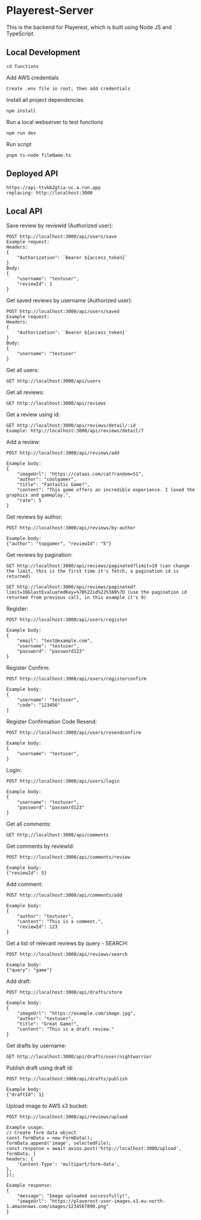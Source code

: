 # Playerest-Server

This is the backend for Playerest, which is built using Node JS and TypeScript.

## Local Development

    cd functions

Add AWS credentials

    Create .env file in root, then add credentials

Install all project dependencies

    npm install

Run a local webserver to test functions

    npm run dev

Run script

    pnpm ts-node fileName.ts

## Deployed API

    https://api-ttvkb2gtia-uc.a.run.app
    replacing: http://localhost:3000

## Local API


Save review by reviewId (Authorized user):

    POST http://localhost:3000/api/users/save
    Example request:
    Headers: 
    {
        "Authorization": `Bearer ${access_token}`
    }
    Body:
    {
        "username": "testuser",
        "reviewId": 1
    }

Get saved reviews by username (Authorized user):

    POST http://localhost:3000/api/users/saved
    Example request:
    Headers: 
    {
        "Authorization": `Bearer ${access_token}`
    }
    Body:
    {
        "username": "testuser"
    }

Get all users:

    GET http://localhost:3000/api/users

Get all reviews:

    GET http://localhost:3000/api/reviews

Get a review using id:

    GET http://localhost:3000/api/reviews/detail/:id
    Example: http://localhost:3000/api/reviews/detail/7


Add a review:

    POST http://localhost:3000/api/reviews/add

    Example body:
    {
        "imageUrl": "https://cataas.com/cat?random=51",
        "author": "coolgamer",
        "title": "Fantastic Game!",
        "content": "This game offers an incredible experience. I loved the graphics and gameplay.",
        "rate": 5
    }

Get reviews by author:

    POST http://localhost:3000/api/reviews/by-author

    Example body:
    {"author": "topgamer", "reviewId": "5"}

Get reviews by pagination:

    GET http://localhost:3000/api/reviews/paginated?limit=10 (can change the limit, this is the first time it's fetch, a pagination id is returned)

    GET http://localhost:3000/api/reviews/paginated?limit=10&lastEvaluatedKey=%7B%22id%22%3A9%7D (use the pagination id returned from previous call, in this example it's 9)

Register:

    POST http://localhost:3000/api/users/register

    Example body:
    {
        "email": "test@example.com",
        "username": "testuser",
        "password": "password123"
    }

Register Confirm:

    POST http://localhost:3000/api/users/registerconfirm

    Example body:
    {
        "username": "testuser",
        "code": "123456"
    }

Register Confirmation Code Resend:

    POST http://localhost:3000/api/users/resendconfirm

    Example body:
    {
        "username": "testuser",
    }

Login:

    POST http://localhost:3000/api/users/login

    Example body:
    {
        "username": "testuser",
        "password": "password123"
    }

Get all comments:

    GET http://localhost:3000/api/comments

Get comments by reviewId:

    POST http://localhost:3000/api/comments/review

    Example body:
    {"reviewId": 5}

Add comment:

    POST http://localhost:3000/api/comments/add

    Example body:
    {
        "author": "testuser",
        "content": "This is a comment.",
        "reviewId": 123
    }

Get a list of relevant reviews by query - SEARCH:

    POST http://localhost:3000/api/reviews/search

    Example body:
    {"query": "game"}

Add draft:

    POST http://localhost:3000/api/drafts/store

    Example body:
    {
        "imageUrl": "https://example.com/image.jpg",
        "author": "testuser",
        "title": "Great Game!",
        "content": "This is a draft review."
    }

Get drafts by username:

    GET http://localhost:3000/api/drafts/user/nightwarrior

Publish draft using draft id:

    POST http://localhost:3000/api/drafts/publish

    Example body:
    {"draftId": 1}

Upload image to AWS s3 bucket:

    POST http://localhost:3000/api/reviews/upload

    Example usage:
    // Create form data object
    const formData = new FormData();
    formData.append('image', selectedFile);
    const response = await axios.post('http://localhost:3000/upload', formData, {
    headers: {
        'Content-Type': 'multipart/form-data',
    },
    });

    Example response:
    {
        "message": "Image uploaded successfully!",
        "imageUrl": "https://plaverest-user-images.s3.eu-north-1.amazonaws.com/images/1234567890.png"
    }
